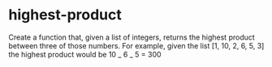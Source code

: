 # highest-product

Create a function that, given a list of integers, returns the highest product between three of those numbers. For example, given the list [1, 10, 2, 6, 5, 3] the highest product would be 10 _ 6 _ 5 = 300
